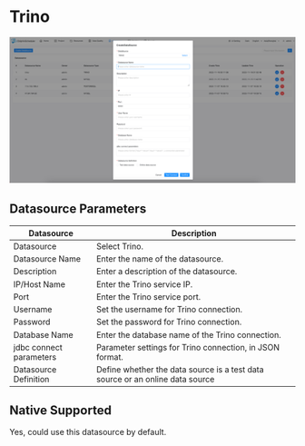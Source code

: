 # Trino

![Trino Datasource](../../../../img/new_ui/dev/datasource/trino.png)

## Datasource Parameters

|     **Datasource**      |                                **Description**                                |
|-------------------------|-------------------------------------------------------------------------------|
| Datasource              | Select Trino.                                                                 |
| Datasource Name         | Enter the name of the datasource.                                             |
| Description             | Enter a description of the datasource.                                        |
| IP/Host Name            | Enter the Trino service IP.                                                   |
| Port                    | Enter the Trino service port.                                                 |
| Username                | Set the username for Trino connection.                                        |
| Password                | Set the password for Trino connection.                                        |
| Database Name           | Enter the database name of the Trino connection.                              |
| jdbc connect parameters | Parameter settings for Trino connection, in JSON format.                      |
| Datasource Definition   | Define whether the data source is a test data source or an online data source |

## Native Supported

Yes, could use this datasource by default.
